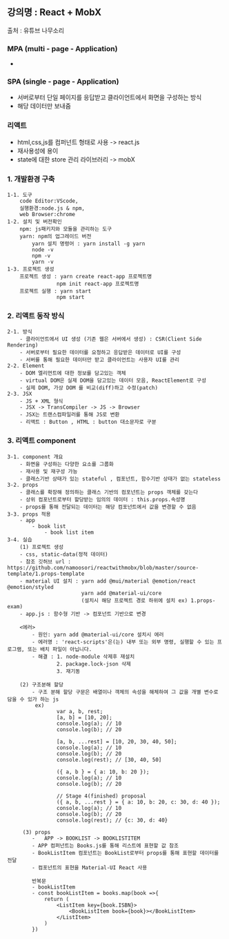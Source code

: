 ## 강의명 : React + MobX
   출처 : 유튜브 나무소리


### MPA (multi - page - Application)
 - 
### SPA (single - page - Application)
 - 서버로부터 단일 페이지를 응답받고 클라이언트에서 화면을 구성하는 방식
 - 해당 데이터만 보내줌
 
### 리액트
 - html,css,js를 컴퍼넌트 형태로 사용 -> react.js
 - 재사용성에 용이
 - state에 대한 store 관리 라이브러리 -> mobX
 
### 1. 개발환경 구축
	1-1. 도구
		code Editor:VScode, 
		실행환경:node.js & npm, 
		web Browser:chrome
	1-2. 설치 및 버전확인
		npm: js패키지와 모듈을 관리하는 도구  
		yarn: npm의 업그레이드 버전
			yarn 설치 명령어 : yarn install -g yarn 
			node -v
			npm -v
			yarn -v
	1-3. 프로젝트 생성
		프로젝트 생성 : yarn create react-app 프로젝트명
					npm init react-app 프로젝트명 
		프로젝트 실행 : yarn start
					npm start
### 2. 	리액트 동작 방식
	2-1. 방식
		- 클라이언트에서 UI 생성 (기존 웹은 서버에서 생성) : CSR(Client Side Rendering)
		- 서버로부터 필요한 데이터를 요청하고 응답받은 데이터로 UI를 구성
		- 서버를 통해 필요한 데이터만 받고 클라이언트는 사용자 UI를 관리
	2-2. Element
		- DOM 엘리먼트에 대한 정보를 담고있는 객체
		- virtual DOM은 실제 DOM을 담고있는 데이터 모음, ReactElement로 구성
		- 실제 DOM, 가상 DOM 를 비교(diff)하고 수정(patch)
	2-3. JSX 
		- JS + XML 형식
		- JSX -> TransCompiler -> JS -> Browser
		- JSX는 트랜스컴파일러를 통해 JS로 변환
		- 리액트 : Button , HTML : button 대소문자로 구분
		
### 3. 리액트 component
	3-1. component 개요
		- 화면을 구성하는 다양한 요소를 그룹화
		- 재사용 및 재구성 가능 
		- 클래스기반 상태가 있는 stateful , 컴포넌트, 함수기반 상태가 없는 stateless
	3-2. props 
		- 클래스를 확장해 정의하는 클래스 기반의 컴포넌트는 props 객체를 갖는다
		- 상위 컴포넌트로부터 할당받는 임의의 데이터 : this.props.속성명
		- props를 통해 전달되는 데이터는 해당 컴포넌트에서 값을 변경할 수 없음
	3-3. props 적용
		- app
			- book list
				- book list item
	3-4. 실습
		(1) 프로젝트 생성
		- css, static-data(정적 데이터) 
		- 참조 깃허브 url : https://github.com/namoosori/reactwithmobx/blob/master/source-template/1.props-template
		- material UI 설치 : yarn add @mui/material @emotion/react @emotion/styled
							yarn add @material-ui/core
							(설치시 해당 프로젝트 경로 하위에 설치 ex) 1.props-exam)
		- app.js : 함수형 기반 -> 컴포넌트 기반으로 변경
		
		<에러> 
			- 원인: yarn add @material-ui/core 설치시 에러
			- 에러명 : 'react-scripts'은(는) 내부 또는 외부 명령, 실행할 수 있는 프로그램, 또는 배치 파일이 아닙니다.
			- 해결 : 1. node-module 삭제후 재설치
					2. package.lock-json 삭제
					3. 재기동
					
		(2) 구조분해 할당
			- 구조 분해 할당 구문은 배열이나 객체의 속성을 해체하여 그 값을 개별 변수로 담을 수 있가 하는 js
			 ex) 
					var a, b, rest;
					[a, b] = [10, 20];
					console.log(a); // 10
					console.log(b); // 20

					[a, b, ...rest] = [10, 20, 30, 40, 50];
					console.log(a); // 10
					console.log(b); // 20
					console.log(rest); // [30, 40, 50]

					({ a, b } = { a: 10, b: 20 });
					console.log(a); // 10
					console.log(b); // 20

					// Stage 4(finished) proposal
					({ a, b, ...rest } = { a: 10, b: 20, c: 30, d: 40 });
					console.log(a); // 10
					console.log(b); // 20
					console.log(rest); // {c: 30, d: 40}
		 
		 (3) props 
			-   APP -> BOOKLIST -> BOOKLISTITEM
			- APP 컴퍼넌트는 Books.js를 통해 리스트에 표현할 값 참조
			- BookListItem 컴포넌트는 BookList로부터 props를 통해 표현할 데이터를 전달
			- 컴포넌트의 표현을 Material-UI React 사용
			
			반복문
			- bookListItem
			- const bookListItem = books.map(book =>{
				return (
					<ListItem key={book.ISBN}>
						<BookListItem book={book}></BookListItem>
					</ListItem>
				)
			})
